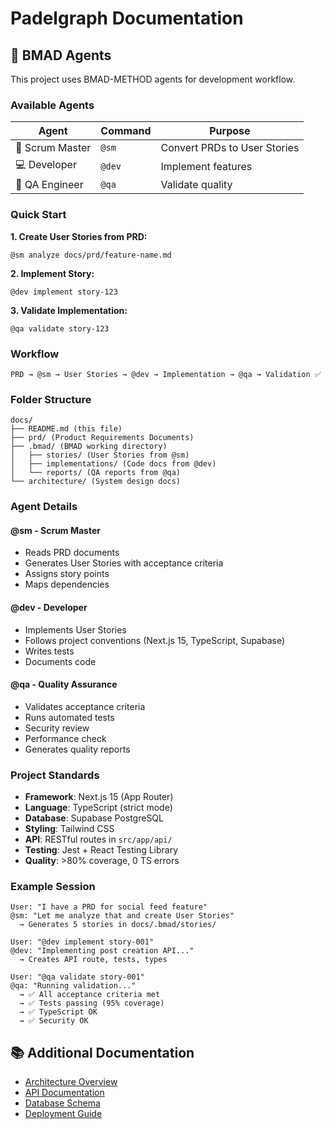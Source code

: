 # Padelgraph Documentation

## 🤖 BMAD Agents

This project uses BMAD-METHOD agents for development workflow.

### Available Agents

| Agent | Command | Purpose |
|-------|---------|---------|
| 🎯 Scrum Master | `@sm` | Convert PRDs to User Stories |
| 💻 Developer | `@dev` | Implement features |
| 🧪 QA Engineer | `@qa` | Validate quality |

### Quick Start

**1. Create User Stories from PRD:**
```
@sm analyze docs/prd/feature-name.md
```

**2. Implement Story:**
```
@dev implement story-123
```

**3. Validate Implementation:**
```
@qa validate story-123
```

### Workflow

```
PRD → @sm → User Stories → @dev → Implementation → @qa → Validation ✅
```

### Folder Structure

```
docs/
├── README.md (this file)
├── prd/ (Product Requirements Documents)
├── .bmad/ (BMAD working directory)
│   ├── stories/ (User Stories from @sm)
│   ├── implementations/ (Code docs from @dev)
│   └── reports/ (QA reports from @qa)
└── architecture/ (System design docs)
```

### Agent Details

#### @sm - Scrum Master
- Reads PRD documents
- Generates User Stories with acceptance criteria
- Assigns story points
- Maps dependencies

#### @dev - Developer
- Implements User Stories
- Follows project conventions (Next.js 15, TypeScript, Supabase)
- Writes tests
- Documents code

#### @qa - Quality Assurance
- Validates acceptance criteria
- Runs automated tests
- Security review
- Performance check
- Generates quality reports

### Project Standards

- **Framework**: Next.js 15 (App Router)
- **Language**: TypeScript (strict mode)
- **Database**: Supabase PostgreSQL
- **Styling**: Tailwind CSS
- **API**: RESTful routes in `src/app/api/`
- **Testing**: Jest + React Testing Library
- **Quality**: >80% coverage, 0 TS errors

### Example Session

```
User: "I have a PRD for social feed feature"
@sm: "Let me analyze that and create User Stories"
  → Generates 5 stories in docs/.bmad/stories/

User: "@dev implement story-001"
@dev: "Implementing post creation API..."
  → Creates API route, tests, types

User: "@qa validate story-001"
@qa: "Running validation..."
  → ✅ All acceptance criteria met
  → ✅ Tests passing (95% coverage)
  → ✅ TypeScript OK
  → ✅ Security OK
```

## 📚 Additional Documentation

- [Architecture Overview](./architecture/overview.md)
- [API Documentation](./api/README.md)
- [Database Schema](./database/schema.md)
- [Deployment Guide](./deployment/README.md)

